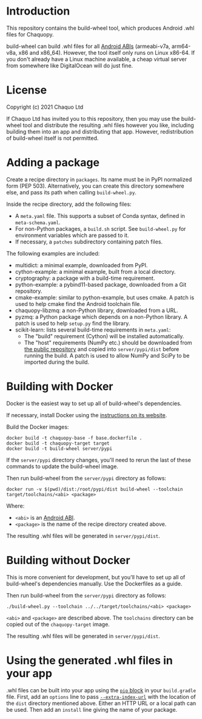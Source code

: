 # Introduction

This repository contains the build-wheel tool, which produces Android .whl files for Chaquopy.

build-wheel can build .whl files for all [Android
ABIs](https://developer.android.com/ndk/guides/abis) (armeabi-v7a, arm64-v8a, x86 and x86_64).
However, the tool itself only runs on Linux x86-64. If you don't already have a Linux machine
available, a cheap virtual server from somewhere like DigitalOcean will do just fine.


# License

Copyright (c) 2021 Chaquo Ltd

If Chaquo Ltd has invited you to this repository, then you may use the build-wheel tool and
distribute the resulting .whl files however you like, including building them into an app and
distributing that app. However, redistribution of build-wheel itself is not permitted.


# Adding a package

Create a recipe directory in `packages`. Its name must be in PyPI normalized form (PEP 503).
Alternatively, you can create this directory somewhere else, and pass its path when calling
`build-wheel.py`.

Inside the recipe directory, add the following files:

* A `meta.yaml` file. This supports a subset of Conda syntax, defined in `meta-schema.yaml`.
* For non-Python packages, a `build.sh` script. See `build-wheel.py` for environment variables
  which are passed to it.
* If necessary, a `patches` subdirectory containing patch files.

The following examples are included:

* multidict: a minimal example, downloaded from PyPI.
* cython-example: a minimal example, built from a local directory.
* cryptography: a package with a build-time requirement.
* python-example: a pybind11-based package, downloaded from a Git repository.
* cmake-example: similar to python-example, but uses cmake. A patch is used to help cmake find
  the Android toolchain file.
* chaquopy-libzmq: a non-Python library, downloaded from a URL.
* pyzmq: a Python package which depends on a non-Python library. A patch is used to help
  `setup.py` find the library.
* scikit-learn: lists several build-time requirements in `meta.yaml`:
  * The "build" requirement (Cython) will be installed automatically.
  * The "host" requirements (NumPy etc.) should be downloaded from [the public
    repository](https://chaquo.com/pypi-7.0/) and copied into `server/pypi/dist` before running
    the build. A patch is used to allow NumPy and SciPy to be imported during the build.


# Building with Docker

Docker is the easiest way to set up all of build-wheel's dependencies.

If necessary, install Docker using the [instructions on its
website](https://docs.docker.com/install/#supported-platforms).

Build the Docker images:

    docker build -t chaquopy-base -f base.dockerfile .
    docker build -t chaquopy-target target
    docker build -t build-wheel server/pypi

If the `server/pypi` directory changes, you'll need to rerun the last of these commands to
update the build-wheel image.

Then run build-wheel from the `server/pypi` directory as follows:

    docker run -v $(pwd)/dist:/root/pypi/dist build-wheel --toolchain target/toolchains/<abi> <package>

Where:

* `<abi>` is an [Android ABI](https://developer.android.com/ndk/guides/abis).
* `<package>` is the name of the recipe directory created above.

The resulting .whl files will be generated in `server/pypi/dist`.


# Building without Docker

This is more convenient for development, but you'll have to set up all of build-wheel's
dependencies manually. Use the Dockerfiles as a guide.

Then run build-wheel from the `server/pypi` directory as follows:

    ./build-wheel.py --toolchain ../../target/toolchains/<abi> <package>

`<abi>` and `<package>` are described above. The `toolchains` directory can be copied out of
the `chaquopy-target` image.

The resulting .whl files will be generated in `server/pypi/dist`.


# Using the generated .whl files in your app

.whl files can be built into your app using the [`pip`
block](https://chaquo.com/chaquopy/doc/current/android.html#requirements) in your
`build.gradle` file. First, add an `options` line to pass
[`--extra-index-url`](https://pip.pypa.io/en/stable/cli/pip_install/#cmdoption-extra-index-url)
with the location of the `dist` directory mentioned above. Either an HTTP URL or a local path
can be used. Then add an `install` line giving the name of your package.
